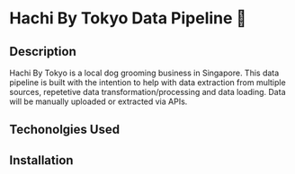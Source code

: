 # Hachi By Tokyo Data Pipeline 🐶
## Description
Hachi By Tokyo is a local dog grooming business in Singapore. This data pipeline is built with the intention to help with data extraction from multiple sources, repetetive data transformation/processing and data loading. Data will be manually uploaded or extracted via APIs. 

## Techonolgies Used

## Installation



